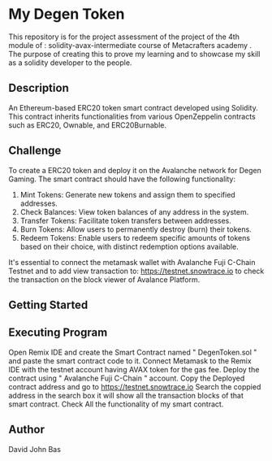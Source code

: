  # My Degen Token

This repository is for the project assessment of the project of the 4th module of : solidity-avax-intermediate course of Metacrafters academy . The purpose of creating this to prove my learning and to showcase my skill as a solidity developer to the people.

## Description
An Ethereum-based ERC20 token smart contract developed using Solidity. This contract inherits functionalities from various OpenZeppelin contracts such as ERC20, Ownable, and ERC20Burnable.

## Challenge
To create a ERC20 token and deploy it on the Avalanche network for Degen Gaming. The smart contract should have the following functionality:

1. Mint Tokens: Generate new tokens and assign them to specified addresses.
2. Check Balances: View token balances of any address in the system.
3. Transfer Tokens: Facilitate token transfers between addresses.
4. Burn Tokens: Allow users to permanently destroy (burn) their tokens.
5. Redeem Tokens: Enable users to redeem specific amounts of tokens based on their choice, with distinct redemption options available.

It's essential to connect the metamask wallet with Avalanche Fuji C-Chain Testnet and to add view transaction to: https://testnet.snowtrace.io to check the transaction on the block viewer of Avalance Platform.

## Getting Started
## Executing Program
Open Remix IDE and create the Smart Contract named " DegenToken.sol " and paste the smart contract code to it.
Connect Metamask to the Remix IDE with the testnet account having AVAX token for the gas fee.
Deploy the contract using " Avalanche Fuji C-Chain " account.
Copy the Deployed contract address and go to https://testnet.snowtrace.io
Search the coppied address in the search box it will show all the transaction blocks of that smart contract.
Check All the functionality of my smart contract. 

## Author
David John Bas
